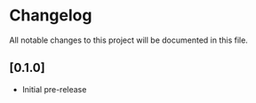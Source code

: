 # Changelog

All notable changes to this project will be documented in this file.

## [0.1.0] 

- Initial pre-release